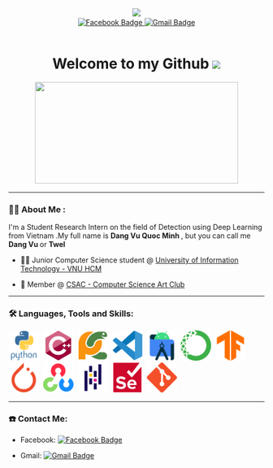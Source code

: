 <div id="header" align="center">
    <img src="https://media.giphy.com/media/bx3Cvt88j7PtM4SOaS/giphy.gif" width="150"/>
    <div id="badges">
        <a href="https://facebook.com/dangvu2k1">
            <img src="https://img.shields.io/badge/Facebook-blue?logo=facebook&logoColor=white&style=for-the-badge" alt="Facebook Badge"/>
        </a>
        <a href="mailto:vuquocminhdang@gmail.com">
            <img src="https://img.shields.io/badge/Gmail-red?logo=gmail&logoColor=white&style=for-the-badge" alt="Gmail Badge"/>
        </a>
    </div>
    <img src="https://komarev.com/ghpvc/?username=twelcone&style=flat-square&color=blue" alt=""/>
    <h1>
        Welcome to my Github
        <img src="https://media.giphy.com/media/hvRJCLFzcasrR4ia7z/giphy.gif" width="30px"/>
    </h1>
</div>
<div align="center">
  <img src="https://media.giphy.com/media/1afuwyOsr5E8X9CuRV/giphy.gif" width="400" height="200"/>
</div>

---

### :man_technologist: About Me :

I'm a Student Research Intern on the field of Detection using Deep Learning from Vietnam .My full name is <b> Dang Vu Quoc Minh </b>, but you can call me <b> Dang Vu </b> or <b> Twel </b>

- 👨‍🎓 Junior Computer Science student @ <a href="https://en.uit.edu.vn/overview-vnuhcm-university-information-technology"> University of Information Technology - VNU HCM </a>

- 🎤 Member @ <a href="https://www.facebook.com/CSACUIT"> CSAC - Computer Science Art Club </a>

---

### :hammer_and_wrench: Languages, Tools and Skills:

<div>
    <img src="https://github.com/devicons/devicon/blob/master/icons/python/python-original-wordmark.svg" title="Python" alt="Python" width="60" height="60"/>&nbsp;
    <img src="https://github.com/devicons/devicon/blob/master/icons/cplusplus/cplusplus-original.svg" title="Cplusplus" alt="Cplusplus" width="60" height="60"/>&nbsp;
    <img src="https://github.com/devicons/devicon/blob/master/icons/pycharm/pycharm-original.svg" title="Pycharm" alt="Pycharm" width="60" height="60"/>&nbsp;
    <img src="https://github.com/devicons/devicon/blob/master/icons/vscode/vscode-original.svg" title="VSCode" alt="VSCode" width="60" height="60"/>&nbsp;
    <img src="https://github.com/devicons/devicon/blob/master/icons/androidstudio/androidstudio-original.svg" title="Android Studio" alt="Android Studio" width="60" height="60"/>&nbsp;
    <img src="https://github.com/devicons/devicon/blob/master/icons/anaconda/anaconda-original.svg" title="Anaconda" alt="Anaconda" width="60" height="60"/>&nbsp;
    <img src="https://github.com/devicons/devicon/blob/master/icons/tensorflow/tensorflow-original.svg" title="Tensorflow" alt="Tensorflow" width="60" height="60"/>&nbsp;
    <img src="https://github.com/devicons/devicon/blob/master/icons/pytorch/pytorch-original.svg" title="Pytorch" alt="Pytorch" width="60" height="60"/>&nbsp;
    <img src="https://github.com/devicons/devicon/blob/master/icons/opencv/opencv-original.svg" title="OpenCV" alt="OpenCV" width="60" height="60"/>&nbsp;
    <img src="https://github.com/devicons/devicon/blob/master/icons/pandas/pandas-original.svg" title="Pandas" alt="Pandas" width="60" height="60"/>&nbsp;
    <img src="https://github.com/devicons/devicon/blob/master/icons/selenium/selenium-original.svg" title="Selenium" alt="Selenium" width="60" height="60"/>&nbsp;
    <img src="https://github.com/devicons/devicon/blob/master/icons/git/git-original.svg" title="Git" alt="Git" width="60" height="60"/>&nbsp;
</div>

---

### ☎️ Contact Me:

- Facebook: [![Facebook Badge](https://img.shields.io/badge/Facebook-blue?logo=facebook&logoColor=white&style=flat)](https://facebook.com/dangvu2k1)

- Gmail: [![Gmail Badge](https://img.shields.io/badge/Gmail-red?logo=gmail&logoColor=white&style=flat)](mailto:vuquocminhdang@gmail.com)
